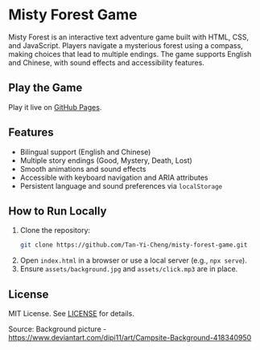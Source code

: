 # Misty Forest Game

Misty Forest is an interactive text adventure game built with HTML, CSS, and JavaScript. Players navigate a mysterious forest using a compass, making choices that lead to multiple endings. The game supports English and Chinese, with sound effects and accessibility features.

## Play the Game
Play it live on [GitHub Pages](https://tan-yi-cheng.github.io/misty-forest-game/).

## Features
- Bilingual support (English and Chinese)
- Multiple story endings (Good, Mystery, Death, Lost)
- Smooth animations and sound effects
- Accessible with keyboard navigation and ARIA attributes
- Persistent language and sound preferences via `localStorage`

## How to Run Locally
1. Clone the repository:
   ```bash
   git clone https://github.com/Tan-Yi-Cheng/misty-forest-game.git
   ```
2. Open `index.html` in a browser or use a local server (e.g., `npx serve`).
3. Ensure `assets/background.jpg` and `assets/click.mp3` are in place.

<!-- This text is hidden 
## Contributing
Contributions are welcome! Potential enhancements:
- Add more story paths and endings
- Include background music or ambient sounds
- Create pixel art for scenes
- Translate into additional languages

To contribute:
1. Fork the repository.
2. Create a branch (`git checkout -b feature/your-feature`).
3. Commit changes (`git commit -m "Add your feature"`).
4. Push to your branch (`git push origin feature/your-feature`).
5. Open a Pull Request.

## Support the Project
Help fund further development by contributing to our [Gitcoin Grant](https://gitcoin.co/grants) (link TBD). Your support can help add art, music, or new features!

-->

## License
MIT License. See [LICENSE](LICENSE) for details.

Source:
Background picture - https://www.deviantart.com/dipi11/art/Campsite-Background-418340950
